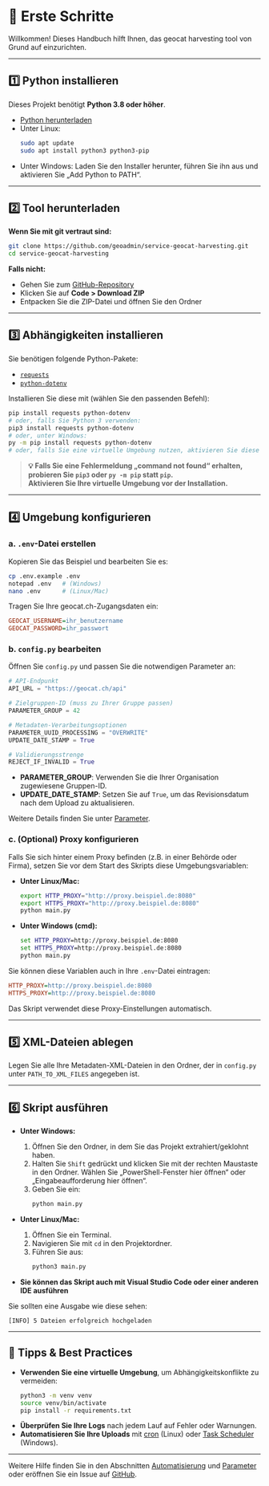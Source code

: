 # 🚀 Erste Schritte

Willkommen! Dieses Handbuch hilft Ihnen, das geocat harvesting tool von Grund auf einzurichten.

---

## 1️⃣ Python installieren

Dieses Projekt benötigt **Python 3.8 oder höher**.

- [Python herunterladen](https://www.python.org/downloads/)
- Unter Linux:
    ```sh
    sudo apt update
    sudo apt install python3 python3-pip
    ```
- Unter Windows: Laden Sie den Installer herunter, führen Sie ihn aus und aktivieren Sie „Add Python to PATH“.

---

## 2️⃣ Tool herunterladen

**Wenn Sie mit git vertraut sind:**
```sh
git clone https://github.com/geoadmin/service-geocat-harvesting.git
cd service-geocat-harvesting
```
**Falls nicht:**  
- Gehen Sie zum [GitHub-Repository](https://github.com/geoadmin/service-geocat-harvesting)
- Klicken Sie auf **Code > Download ZIP**
- Entpacken Sie die ZIP-Datei und öffnen Sie den Ordner

---

## 3️⃣ Abhängigkeiten installieren

Sie benötigen folgende Python-Pakete:
- [`requests`](https://pypi.org/project/requests/)
- [`python-dotenv`](https://pypi.org/project/python-dotenv/)

Installieren Sie diese mit (wählen Sie den passenden Befehl):

```sh
pip install requests python-dotenv
# oder, falls Sie Python 3 verwenden:
pip3 install requests python-dotenv
# oder, unter Windows:
py -m pip install requests python-dotenv
# oder, falls Sie eine virtuelle Umgebung nutzen, aktivieren Sie diese zuerst!
```

> **💡 Falls Sie eine Fehlermeldung „command not found“ erhalten, probieren Sie `pip3` oder `py -m pip` statt `pip`.  
> Aktivieren Sie Ihre virtuelle Umgebung vor der Installation.**

---

## 4️⃣ Umgebung konfigurieren

### a. `.env`-Datei erstellen

Kopieren Sie das Beispiel und bearbeiten Sie es:

```sh
cp .env.example .env
notepad .env   # (Windows)
nano .env      # (Linux/Mac)
```

Tragen Sie Ihre geocat.ch-Zugangsdaten ein:

```ini
GEOCAT_USERNAME=ihr_benutzername
GEOCAT_PASSWORD=ihr_passwort
```

### b. `config.py` bearbeiten

Öffnen Sie `config.py` und passen Sie die notwendigen Parameter an:

```python
# API-Endpunkt
API_URL = "https://geocat.ch/api"

# Zielgruppen-ID (muss zu Ihrer Gruppe passen)
PARAMETER_GROUP = 42

# Metadaten-Verarbeitungsoptionen
PARAMETER_UUID_PROCESSING = "OVERWRITE"
UPDATE_DATE_STAMP = True

# Validierungsstrenge
REJECT_IF_INVALID = True
```

- **PARAMETER_GROUP**: Verwenden Sie die Ihrer Organisation zugewiesene Gruppen-ID.
- **UPDATE_DATE_STAMP**: Setzen Sie auf `True`, um das Revisionsdatum nach dem Upload zu aktualisieren.

Weitere Details finden Sie unter [Parameter](parameters.md).

### c. (Optional) Proxy konfigurieren

Falls Sie sich hinter einem Proxy befinden (z.B. in einer Behörde oder Firma), setzen Sie vor dem Start des Skripts diese Umgebungsvariablen:

- **Unter Linux/Mac:**
    ```sh
    export HTTP_PROXY="http://proxy.beispiel.de:8080"
    export HTTPS_PROXY="http://proxy.beispiel.de:8080"
    python main.py
    ```

- **Unter Windows (cmd):**
    ```bat
    set HTTP_PROXY=http://proxy.beispiel.de:8080
    set HTTPS_PROXY=http://proxy.beispiel.de:8080
    python main.py
    ```

Sie können diese Variablen auch in Ihre `.env`-Datei eintragen:

```ini
HTTP_PROXY=http://proxy.beispiel.de:8080
HTTPS_PROXY=http://proxy.beispiel.de:8080
```

Das Skript verwendet diese Proxy-Einstellungen automatisch.

---

## 5️⃣ XML-Dateien ablegen

Legen Sie alle Ihre Metadaten-XML-Dateien in den Ordner, der in `config.py` unter `PATH_TO_XML_FILES` angegeben ist.

---

## 6️⃣ Skript ausführen

- **Unter Windows:**
  1. Öffnen Sie den Ordner, in dem Sie das Projekt extrahiert/geklohnt haben.
  2. Halten Sie `Shift` gedrückt und klicken Sie mit der rechten Maustaste in den Ordner. Wählen Sie „PowerShell-Fenster hier öffnen“ oder „Eingabeaufforderung hier öffnen“.
  3. Geben Sie ein:
     ```sh
     python main.py
     ```

- **Unter Linux/Mac:**
  1. Öffnen Sie ein Terminal.
  2. Navigieren Sie mit `cd` in den Projektordner.
  3. Führen Sie aus:
     ```sh
     python3 main.py
     ```

- **Sie können das Skript auch mit Visual Studio Code oder einer anderen IDE ausführen**

Sie sollten eine Ausgabe wie diese sehen:
```
[INFO] 5 Dateien erfolgreich hochgeladen
```

---

## 📝 Tipps & Best Practices

- **Verwenden Sie eine virtuelle Umgebung**, um Abhängigkeitskonflikte zu vermeiden:
    ```sh
    python3 -m venv venv
    source venv/bin/activate
    pip install -r requirements.txt
    ```
- **Überprüfen Sie Ihre Logs** nach jedem Lauf auf Fehler oder Warnungen.
- **Automatisieren Sie Ihre Uploads** mit [cron](automation.md#🐧-linux-cron) (Linux) oder [Task Scheduler](automation.md#🪟-windows-task-scheduler) (Windows).

---

Weitere Hilfe finden Sie in den Abschnitten [Automatisierung](automation.md) und [Parameter](parameters.md) oder eröffnen Sie ein Issue auf [GitHub](https://github.com/geoadmin/service-geocat-harvesting/issues).